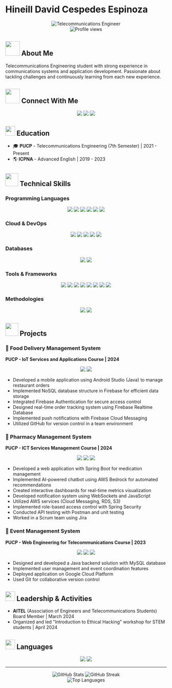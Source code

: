 # Hineill David Cespedes Espinoza

<div align="center">
  <img src="https://img.shields.io/badge/Telecommunications-Engineer-blue" alt="Telecommunications Engineer"/>
  <br>
  <img src="https://komarev.com/ghpvc/?username=hineillcespedes&color=brightgreen" alt="Profile views"/>
</div>

## <img src="https://raw.githubusercontent.com/TheDudeThatCode/TheDudeThatCode/master/Assets/Developer.gif" width="45" /> About Me
Telecommunications Engineering student with strong experience in communications systems and application development. Passionate about tackling challenges and continuously learning from each new experience.

## <img src="https://raw.githubusercontent.com/TheDudeThatCode/TheDudeThatCode/master/Assets/Handshake.gif" width="45" /> Connect With Me
<div align="center">
  <a href="mailto:hineill.cespedes@pucp.edu.pe"><img src="https://img.shields.io/badge/Email-hineill.cespedes%40pucp.edu.pe-red?style=flat-square&logo=gmail"></a>
  <a href="https://www.linkedin.com/in/hineill-david-cespedes-espinoza-73b44024a"><img src="https://img.shields.io/badge/LinkedIn-Hineill_David_Cespedes_Espinoza-blue?style=flat-square&logo=linkedin"></a>
  <a href="tel:+51920821483"><img src="https://img.shields.io/badge/Phone-920821483-green?style=flat-square&logo=whatsapp"></a>
</div>

## <img src="https://raw.githubusercontent.com/TheDudeThatCode/TheDudeThatCode/master/Assets/Rocket.gif" width="30" /> Education
- 🎓 **PUCP** - Telecommunications Engineering (7th Semester) | 2021 - Present
- 🌎 **ICPNA** - Advanced English | 2019 - 2023

## <img src="https://media.giphy.com/media/WUlplcMpOCEmTGBtBW/giphy.gif" width="40"> Technical Skills

### Programming Languages
<p align="center">
  <img src="https://img.shields.io/badge/Java-Advanced-red?style=for-the-badge&logo=java&logoColor=white" />
  <img src="https://img.shields.io/badge/Python-Advanced-blue?style=for-the-badge&logo=python&logoColor=white" />
  <img src="https://img.shields.io/badge/JavaScript-Intermediate-yellow?style=for-the-badge&logo=javascript&logoColor=white" />
  <img src="https://img.shields.io/badge/HTML5-Intermediate-orange?style=for-the-badge&logo=html5&logoColor=white" />
  <img src="https://img.shields.io/badge/CSS3-Intermediate-blue?style=for-the-badge&logo=css3&logoColor=white" />
  <img src="https://img.shields.io/badge/Kotlin-Intermediate-purple?style=for-the-badge&logo=kotlin&logoColor=white" />
</p>

### Cloud & DevOps
<p align="center">
  <img src="https://img.shields.io/badge/AWS-Intermediate-orange?style=for-the-badge&logo=amazon-aws&logoColor=white" />
  <img src="https://img.shields.io/badge/Google_Cloud-Intermediate-blue?style=for-the-badge&logo=google-cloud&logoColor=white" />
  <img src="https://img.shields.io/badge/Docker-Intermediate-blue?style=for-the-badge&logo=docker&logoColor=white" />
  <img src="https://img.shields.io/badge/Kubernetes-Intermediate-blue?style=for-the-badge&logo=kubernetes&logoColor=white" />
  <img src="https://img.shields.io/badge/Azure-Basic-blue?style=for-the-badge&logo=microsoft-azure&logoColor=white" />
</p>

### Databases
<p align="center">
  <img src="https://img.shields.io/badge/MySQL-Intermediate-blue?style=for-the-badge&logo=mysql&logoColor=white" />
  <img src="https://img.shields.io/badge/Firebase-Intermediate-yellow?style=for-the-badge&logo=firebase&logoColor=white" />
</p>

### Tools & Frameworks
<p align="center">
  <img src="https://img.shields.io/badge/Git-Intermediate-orange?style=for-the-badge&logo=git&logoColor=white" />
  <img src="https://img.shields.io/badge/Postman-Intermediate-orange?style=for-the-badge&logo=postman&logoColor=white" />
  <img src="https://img.shields.io/badge/Android_Studio-Intermediate-green?style=for-the-badge&logo=android-studio&logoColor=white" />
  <img src="https://img.shields.io/badge/Linux-Intermediate-yellow?style=for-the-badge&logo=linux&logoColor=white" />
  <img src="https://img.shields.io/badge/Matlab-Intermediate-blue?style=for-the-badge&logo=matrix&logoColor=white" />
  <img src="https://img.shields.io/badge/JUnit-Basic-red?style=for-the-badge&logo=junit5&logoColor=white" />
  <img src="https://img.shields.io/badge/Mockito-Basic-green?style=for-the-badge&logo=java&logoColor=white" />
  <img src="https://img.shields.io/badge/FlutterFlow-Basic-blue?style=for-the-badge&logo=flutter&logoColor=white" />
</p>

### Methodologies
<p align="center">
  <img src="https://img.shields.io/badge/Scrum-Experienced-blue?style=for-the-badge&logo=jira&logoColor=white" />
  <img src="https://img.shields.io/badge/Jira-Experienced-blue?style=for-the-badge&logo=jira-software&logoColor=white" />
</p>

## <img src="https://media.giphy.com/media/j2pOGeGYKe2xCCKwfi/giphy.gif" width="40"> Projects

### 📱 Food Delivery Management System
**PUCP - IoT Services and Applications Course | 2024**
<p align="center">
  <img src="https://img.shields.io/badge/Android_Studio-Java-green?style=for-the-badge&logo=android-studio&logoColor=white" />
  <img src="https://img.shields.io/badge/Firebase-Database-yellow?style=for-the-badge&logo=firebase&logoColor=white" />
</p>

- Developed a mobile application using Android Studio (Java) to manage restaurant orders
- Implemented NoSQL database structure in Firebase for efficient data storage
- Integrated Firebase Authentication for secure access control
- Designed real-time order tracking system using Firebase Realtime Database
- Implemented push notifications with Firebase Cloud Messaging
- Utilized GitHub for version control in a team environment

### 💊 Pharmacy Management System
**PUCP - ICT Services Management Course | 2024**
<p align="center">
  <img src="https://img.shields.io/badge/Spring_Boot-Java-green?style=for-the-badge&logo=spring-boot&logoColor=white" />
  <img src="https://img.shields.io/badge/AWS-Cloud_Services-orange?style=for-the-badge&logo=amazon-aws&logoColor=white" />
  <img src="https://img.shields.io/badge/WebSockets-Real_Time-blue?style=for-the-badge&logo=javascript&logoColor=white" />
</p>

- Developed a web application with Spring Boot for medication management
- Implemented AI-powered chatbot using AWS Bedrock for automated recommendations
- Created interactive dashboards for real-time metrics visualization
- Developed notification system using WebSockets and JavaScript
- Utilized AWS services (Cloud Messaging, RDS, S3)
- Implemented role-based access control with Spring Security
- Conducted API testing with Postman and unit testing
- Worked in a Scrum team using Jira

### 🎪 Event Management System
**PUCP - Web Engineering for Telecommunications Course | 2023**
<p align="center">
  <img src="https://img.shields.io/badge/Java-Backend-red?style=for-the-badge&logo=java&logoColor=white" />
  <img src="https://img.shields.io/badge/MySQL-Database-blue?style=for-the-badge&logo=mysql&logoColor=white" />
  <img src="https://img.shields.io/badge/GCP-Cloud-blue?style=for-the-badge&logo=google-cloud&logoColor=white" />
</p>

- Designed and developed a Java backend solution with MySQL database
- Implemented user management and event coordination features
- Deployed application on Google Cloud Platform
- Used Git for collaborative version control

## <img src="https://media.giphy.com/media/VgCDAzcKvsR6OM0uWg/giphy.gif" width="30"> Leadership & Activities
- **AITEL** (Association of Engineers and Telecommunications Students) Board Member | March 2024
- Organized and led "Introduction to Ethical Hacking" workshop for STEM students | April 2024

## <img src="https://media.giphy.com/media/1oDvHW440hFiouBBwy/giphy.gif" width="30"> Languages
<p align="center">
  <img src="https://img.shields.io/badge/Spanish-Native-green?style=for-the-badge&logo=duolingo&logoColor=white" />
  <img src="https://img.shields.io/badge/English-Advanced-blue?style=for-the-badge&logo=duolingo&logoColor=white" />
</p>

---

<div align="center">
  <img src="https://github-readme-stats.vercel.app/api?username=hineillcespedes&show_icons=true&theme=radical" alt="GitHub Stats" />
  <img src="https://github-readme-streak-stats.herokuapp.com/?user=hineillcespedes&theme=radical" alt="GitHub Streak" />
</div>

<div align="center">
  <img src="https://github-readme-stats.vercel.app/api/top-langs/?username=hineillcespedes&layout=compact&theme=radical" alt="Top Languages" />
</div>

<!-- Replace "hineillcespedes" with your actual GitHub username -->

